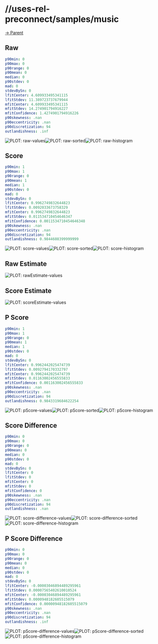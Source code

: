 
# //uses-rel-preconnect/samples/music

[→ Parent](../..)


## Raw


```yaml
p90min: 0
p90max: 0
p90range: 0
p90mean: 0
median: 0
p90stdev: 0
mad: 0
stdevBySn: 0
lfitCenter: 4.609933495341115
lfitStdev: 11.389723737679944
mfitCenter: 4.609933495341115
mfitStdev: 14.274901794916227
mfitConfidence: 1.4274901794916226
p90skewness: .nan
p90eccentricity: .nan
p90discretization: 94
outlandishness: .inf

```

![PLOT: raw-values](./raw/values.svg)![PLOT: raw-sorted](./raw/sorted.svg)![PLOT: raw-histogram](./raw/histogram.svg)
## Score


```yaml
p90min: 1
p90max: 1
p90range: 0
p90mean: 1
median: 1
p90stdev: 0
mad: 0
stdevBySn: 0
lfitCenter: 0.9962749832644823
lfitStdev: 0.0092033673758329
mfitCenter: 0.9962749832644823
mfitStdev: 0.011534710454646347
mfitConfidence: 0.0011534710454646348
p90skewness: .nan
p90eccentricity: .nan
p90discretization: 94
outlandishness: 0.9844608399999999

```

![PLOT: score-values](./score/values.svg)![PLOT: score-sorted](./score/sorted.svg)![PLOT: score-histogram](./score/histogram.svg)
## Raw Estimate

![PLOT: rawEstimate-values](./rawEstimate/values.svg)
## Score Estimate

![PLOT: scoreEstimate-values](./scoreEstimate/values.svg)
## P Score


```yaml
p90min: 1
p90max: 1
p90range: 0
p90mean: 1
median: 1
p90stdev: 0
mad: 0
stdevBySn: 0
lfitCenter: 0.9962442025474739
lfitStdev: 0.0092794170332797
mfitCenter: 0.9962442025474739
mfitStdev: 0.01163002456555833
mfitConfidence: 0.001163002456555833
p90skewness: .nan
p90eccentricity: .nan
p90discretization: 94
outlandishness: 0.9843319684622254

```

![PLOT: pScore-values](./pScore/values.svg)![PLOT: pScore-sorted](./pScore/sorted.svg)![PLOT: pScore-histogram](./pScore/histogram.svg)
## Score Difference


```yaml
p90min: 0
p90max: 0
p90range: 0
p90mean: 0
median: 0
p90stdev: 0
mad: 0
stdevBySn: 0
lfitCenter: 0
lfitStdev: 0
mfitCenter: 0
mfitStdev: 0
mfitConfidence: 0
p90skewness: .nan
p90eccentricity: .nan
p90discretization: 94
outlandishness: .nan

```

![PLOT: score-difference-values](./score-difference/values.svg)![PLOT: score-difference-sorted](./score-difference/sorted.svg)![PLOT: score-difference-histogram](./score-difference/histogram.svg)
## P Score Difference


```yaml
p90min: 0
p90max: 0
p90range: 0
p90mean: 0
median: 0
p90stdev: 0
mad: 0
stdevBySn: 0
lfitCenter: -0.00003046894489295961
lfitStdev: 0.00007565402610010524
mfitCenter: -0.00003046894489295961
mfitStdev: 0.0000948182605515079
mfitConfidence: 0.00000948182605515079
p90skewness: .nan
p90eccentricity: .nan
p90discretization: 94
outlandishness: .inf

```

![PLOT: pScore-difference-values](./pScore-difference/values.svg)![PLOT: pScore-difference-sorted](./pScore-difference/sorted.svg)![PLOT: pScore-difference-histogram](./pScore-difference/histogram.svg)